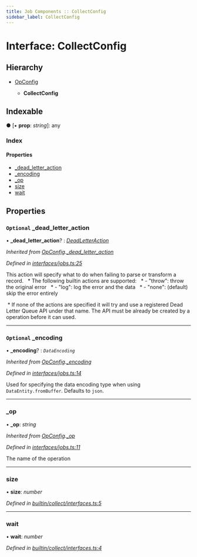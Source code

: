 ```yaml
---
title: Job Components :: CollectConfig
sidebar_label: CollectConfig
---
```


# Interface: CollectConfig

## Hierarchy

* [OpConfig](opconfig.md)

  * **CollectConfig**

## Indexable

● \[▪ **prop**: *string*\]: any

### Index

#### Properties

* [_dead_letter_action](collectconfig.md#optional-_dead_letter_action)
* [_encoding](collectconfig.md#optional-_encoding)
* [_op](collectconfig.md#_op)
* [size](collectconfig.md#size)
* [wait](collectconfig.md#wait)

## Properties

### `Optional` _dead_letter_action

• **_dead_letter_action**? : *[DeadLetterAction](../overview.md#deadletteraction)*

*Inherited from [OpConfig](opconfig.md).[_dead_letter_action](opconfig.md#optional-_dead_letter_action)*

*Defined in [interfaces/jobs.ts:25](https://github.com/terascope/teraslice/blob/b0f73ab9/packages/job-components/src/interfaces/jobs.ts#L25)*

This action will specify what to do when failing to parse or transform a record. ​​​​​
​​​​​     * The following builtin actions are supported: ​​​
​​​​​     *  - "throw": throw the original error ​​​​​
​​​​​     *  - "log": log the error and the data ​​​​​
​​​​​     *  - "none": (default) skip the error entirely

​​     * If none of the actions are specified it will try and use a registered Dead Letter Queue API under that name.
The API must be already be created by a operation before it can used.​

___

### `Optional` _encoding

• **_encoding**? : *`DataEncoding`*

*Inherited from [OpConfig](opconfig.md).[_encoding](opconfig.md#optional-_encoding)*

*Defined in [interfaces/jobs.ts:14](https://github.com/terascope/teraslice/blob/b0f73ab9/packages/job-components/src/interfaces/jobs.ts#L14)*

Used for specifying the data encoding type when using `DataEntity.fromBuffer`. Defaults to `json`.

___

###  _op

• **_op**: *string*

*Inherited from [OpConfig](opconfig.md).[_op](opconfig.md#_op)*

*Defined in [interfaces/jobs.ts:11](https://github.com/terascope/teraslice/blob/b0f73ab9/packages/job-components/src/interfaces/jobs.ts#L11)*

The name of the operation

___

###  size

• **size**: *number*

*Defined in [builtin/collect/interfaces.ts:5](https://github.com/terascope/teraslice/blob/b0f73ab9/packages/job-components/src/builtin/collect/interfaces.ts#L5)*

___

###  wait

• **wait**: *number*

*Defined in [builtin/collect/interfaces.ts:4](https://github.com/terascope/teraslice/blob/b0f73ab9/packages/job-components/src/builtin/collect/interfaces.ts#L4)*

